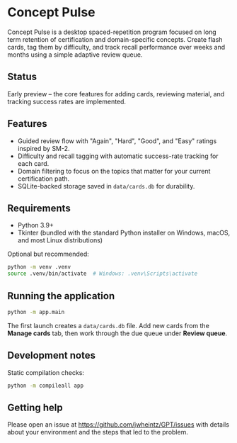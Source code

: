 # Concept Pulse

Concept Pulse is a desktop spaced-repetition program focused on long term retention of certification and domain-specific concepts. Create flash cards, tag them by difficulty, and track recall performance over weeks and months using a simple adaptive review queue.

## Status

Early preview – the core features for adding cards, reviewing material, and tracking success rates are implemented.

## Features

* Guided review flow with "Again", "Hard", "Good", and "Easy" ratings inspired by SM-2.
* Difficulty and recall tagging with automatic success-rate tracking for each card.
* Domain filtering to focus on the topics that matter for your current certification path.
* SQLite-backed storage saved in `data/cards.db` for durability.

## Requirements

* Python 3.9+
* Tkinter (bundled with the standard Python installer on Windows, macOS, and most Linux distributions)

Optional but recommended:

```bash
python -m venv .venv
source .venv/bin/activate  # Windows: .venv\Scripts\activate
```

## Running the application

```bash
python -m app.main
```

The first launch creates a `data/cards.db` file. Add new cards from the **Manage cards** tab, then work through the due queue under **Review queue**.

## Development notes

Static compilation checks:

```bash
python -m compileall app
```

## Getting help

Please open an issue at https://github.com/jwheintz/GPT/issues with details about your environment and the steps that led to the problem.
